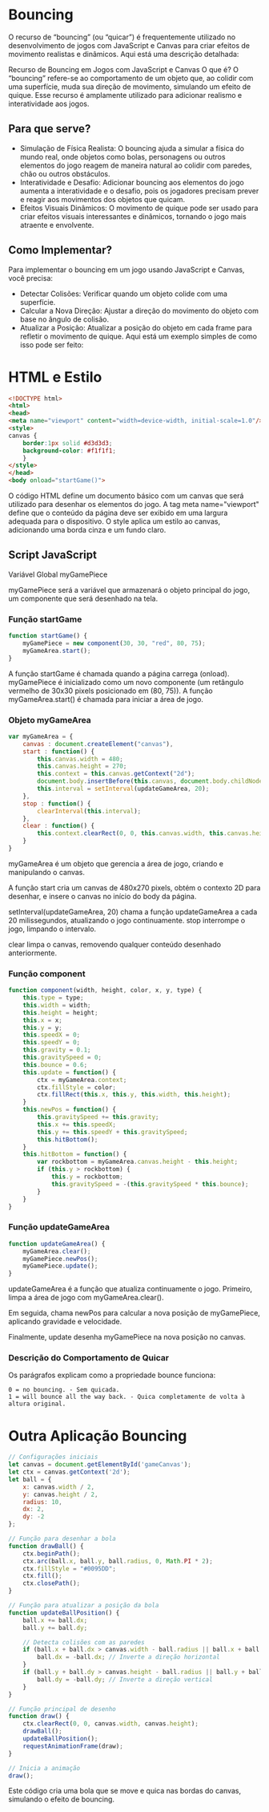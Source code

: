 # Bouncing

O recurso de “bouncing” (ou “quicar”) é frequentemente utilizado no desenvolvimento de jogos com JavaScript e Canvas para criar efeitos de movimento realistas e dinâmicos. Aqui está uma descrição detalhada:

Recurso de Bouncing em Jogos com JavaScript e Canvas
O que é? O “bouncing” refere-se ao comportamento de um objeto que, ao colidir com uma superfície, muda sua direção de movimento, simulando um efeito de quique. Esse recurso é amplamente utilizado para adicionar realismo e interatividade aos jogos.

## Para que serve?

* Simulação de Física Realista: O bouncing ajuda a simular a física do mundo real, onde objetos como bolas, personagens ou outros elementos do jogo reagem de maneira natural ao colidir com paredes, chão ou outros obstáculos.
* Interatividade e Desafio: Adicionar bouncing aos elementos do jogo aumenta a interatividade e o desafio, pois os jogadores precisam prever e reagir aos movimentos dos objetos que quicam.
* Efeitos Visuais Dinâmicos: O movimento de quique pode ser usado para criar efeitos visuais interessantes e dinâmicos, tornando o jogo mais atraente e envolvente.

## Como Implementar? 
Para implementar o bouncing em um jogo usando JavaScript e Canvas, você precisa:

* Detectar Colisões: Verificar quando um objeto colide com uma superfície.
* Calcular a Nova Direção: Ajustar a direção do movimento do objeto com base no ângulo de colisão.
* Atualizar a Posição: Atualizar a posição do objeto em cada frame para refletir o movimento de quique.
Aqui está um exemplo simples de como isso pode ser feito:

# HTML e Estilo
``` html
<!DOCTYPE html>
<html>
<head>
<meta name="viewport" content="width=device-width, initial-scale=1.0"/>
<style>
canvas {
    border:1px solid #d3d3d3;
    background-color: #f1f1f1;
    }
</style>
</head>
<body onload="startGame()">
```

O código HTML define um documento básico com um canvas que será utilizado para desenhar os elementos do jogo.
A tag meta name="viewport" define que o conteúdo da página deve ser exibido em uma largura adequada para o dispositivo.
O style aplica um estilo ao canvas, adicionando uma borda cinza e um fundo claro.

## Script JavaScript

Variável Global myGamePiece

myGamePiece será a variável que armazenará o objeto principal do jogo, um componente que será desenhado na tela.

### Função startGame

``` javascript
function startGame() {
    myGamePiece = new component(30, 30, "red", 80, 75);
    myGameArea.start();
}
```

A função startGame é chamada quando a página carrega (onload).
myGamePiece é inicializado como um novo componente (um retângulo vermelho de 30x30 pixels posicionado em (80, 75)).
A função myGameArea.start() é chamada para iniciar a área de jogo.

### Objeto myGameArea

``` javascript
var myGameArea = {
    canvas : document.createElement("canvas"),
    start : function() {
        this.canvas.width = 480;
        this.canvas.height = 270;
        this.context = this.canvas.getContext("2d");
        document.body.insertBefore(this.canvas, document.body.childNodes[0]);
        this.interval = setInterval(updateGameArea, 20);        
    },
    stop : function() {
        clearInterval(this.interval);
    },    
    clear : function() {
        this.context.clearRect(0, 0, this.canvas.width, this.canvas.height);
    }
}
```

myGameArea é um objeto que gerencia a área de jogo, criando e manipulando o canvas.

A função start cria um canvas de 480x270 pixels, obtém o contexto 2D para desenhar, e insere o canvas no início do body da página.

setInterval(updateGameArea, 20) chama a função updateGameArea a cada 20 milissegundos, atualizando o jogo continuamente.
stop interrompe o jogo, limpando o intervalo.

clear limpa o canvas, removendo qualquer conteúdo desenhado anteriormente.

### Função component

``` javascript
function component(width, height, color, x, y, type) {
    this.type = type;
    this.width = width;
    this.height = height;
    this.x = x;
    this.y = y;    
    this.speedX = 0;
    this.speedY = 0;    
    this.gravity = 0.1;
    this.gravitySpeed = 0;
    this.bounce = 0.6;
    this.update = function() {
        ctx = myGameArea.context;
        ctx.fillStyle = color;
        ctx.fillRect(this.x, this.y, this.width, this.height);
    }
    this.newPos = function() {
        this.gravitySpeed += this.gravity;
        this.x += this.speedX;
        this.y += this.speedY + this.gravitySpeed;
        this.hitBottom();
    }
    this.hitBottom = function() {
        var rockbottom = myGameArea.canvas.height - this.height;
        if (this.y > rockbottom) {
            this.y = rockbottom;
            this.gravitySpeed = -(this.gravitySpeed * this.bounce);
        }
    }
}
```

### Função updateGameArea

``` javascript
function updateGameArea() {
    myGameArea.clear();
    myGamePiece.newPos();
    myGamePiece.update();
}
```

updateGameArea é a função que atualiza continuamente o jogo.
Primeiro, limpa a área de jogo com myGameArea.clear().

Em seguida, chama newPos para calcular a nova posição de myGamePiece, aplicando gravidade e velocidade.

Finalmente, update desenha myGamePiece na nova posição no canvas.

### Descrição do Comportamento de Quicar
Os parágrafos explicam como a propriedade bounce funciona:

    0 = no bouncing. - Sem quicada.
    1 = will bounce all the way back. - Quica completamente de volta à altura original.

# Outra Aplicação Bouncing

``` javascript
// Configurações iniciais
let canvas = document.getElementById('gameCanvas');
let ctx = canvas.getContext('2d');
let ball = {
    x: canvas.width / 2,
    y: canvas.height / 2,
    radius: 10,
    dx: 2,
    dy: -2
};

// Função para desenhar a bola
function drawBall() {
    ctx.beginPath();
    ctx.arc(ball.x, ball.y, ball.radius, 0, Math.PI * 2);
    ctx.fillStyle = "#0095DD";
    ctx.fill();
    ctx.closePath();
}

// Função para atualizar a posição da bola
function updateBallPosition() {
    ball.x += ball.dx;
    ball.y += ball.dy;

    // Detecta colisões com as paredes
    if (ball.x + ball.dx > canvas.width - ball.radius || ball.x + ball.dx < ball.radius) {
        ball.dx = -ball.dx; // Inverte a direção horizontal
    }
    if (ball.y + ball.dy > canvas.height - ball.radius || ball.y + ball.dy < ball.radius) {
        ball.dy = -ball.dy; // Inverte a direção vertical
    }
}

// Função principal de desenho
function draw() {
    ctx.clearRect(0, 0, canvas.width, canvas.height);
    drawBall();
    updateBallPosition();
    requestAnimationFrame(draw);
}

// Inicia a animação
draw();
```

Este código cria uma bola que se move e quica nas bordas do canvas, simulando o efeito de bouncing.
